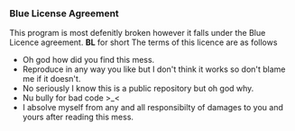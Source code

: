 ### Blue License Agreement
This program is most defenitly broken however it falls under the Blue Licence agreement.
**BL** for short
The terms of this licence are as follows
- Oh god how did you find this mess.
- Reproduce in any way you like but I don't think it works so don't blame me if it doesn't.
- No seriously I know this is a public repository but oh god why.
- Nu bully for bad code >_<
- I absolve myself from any and all responsibilty of damages to you and yours after reading this mess.
